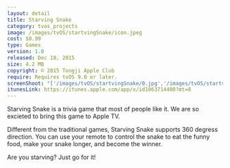 ```yaml
---
layout: detail
title: Starving Snake
category: tvos_projects
image: /images/tvOS/startvingSnake/icon.jpeg
cost: $0.99
type: Games
version: 1.0
released: Dec 18, 2015
size: 4.2 MB
copyright: © 2015 Tongji Apple Club
require: Requires tvOS 9.0 or later.
screenShoot: "['/images/tvOS/startvingSnake/0.jpg','/images/tvOS/startvingSnake/1.jpg','/images/tvOS/startvingSnake/2.jpg']"
itunesLink: https://itunes.apple.com/app/x/id1063714400?mt=8
---
```


Starving Snake is a trivia game that most of people like it. We are so excieted to bring this game to Apple TV.

Different from the traditional games, Starving Snake supports 360 degress direction. You can use your remote to control the snake to eat the funny food, make your snake longer, and become the winner.

Are you starving? Just go for it!


